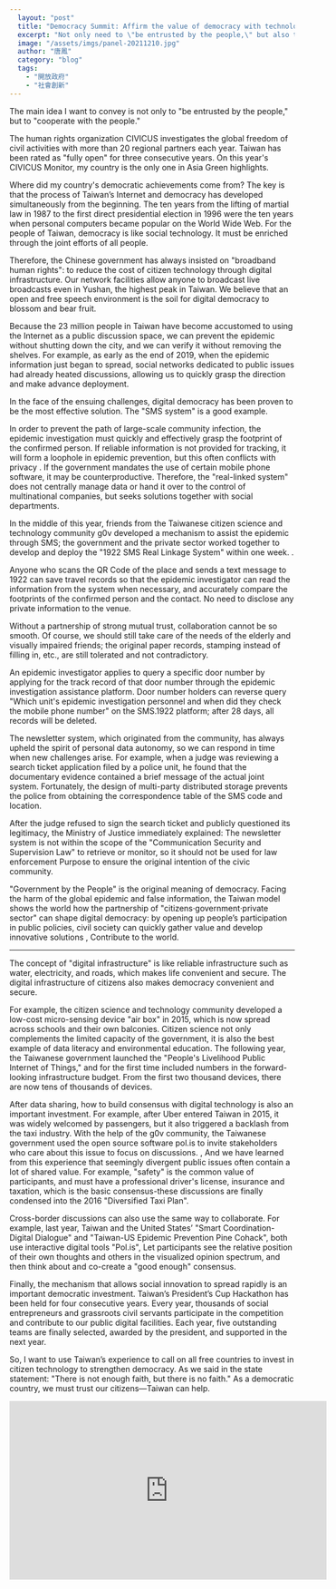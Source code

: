 ```yaml
---
  layout: "post"
  title: "Democracy Summit: Affirm the value of democracy with technology"
  excerpt: "Not only need to \"be entrusted by the people,\" but also to \"work with the people.\""
  image: "/assets/imgs/panel-20211210.jpg"
  author: "唐鳳"
  category: "blog"
  tags: 
    - "開放政府"
    - "社會創新"
---
```



The main idea I want to convey is not only to &quot;be entrusted by the people,&quot; but to &quot;cooperate with the people.&quot; 

The human rights organization CIVICUS investigates the global freedom of civil activities with more than 20 regional partners each year. Taiwan has been rated as &quot;fully open&quot; for three consecutive years. On this year&#39;s CIVICUS Monitor, my country is the only one in Asia Green highlights. 

Where did my country&#39;s democratic achievements come from? The key is that the process of Taiwan’s Internet and democracy has developed simultaneously from the beginning. The ten years from the lifting of martial law in 1987 to the first direct presidential election in 1996 were the ten years when personal computers became popular on the World Wide Web. For the people of Taiwan, democracy is like social technology. It must be enriched through the joint efforts of all people. 

Therefore, the Chinese government has always insisted on &quot;broadband human rights&quot;: to reduce the cost of citizen technology through digital infrastructure. Our network facilities allow anyone to broadcast live broadcasts even in Yushan, the highest peak in Taiwan. We believe that an open and free speech environment is the soil for digital democracy to blossom and bear fruit. 

Because the 23 million people in Taiwan have become accustomed to using the Internet as a public discussion space, we can prevent the epidemic without shutting down the city, and we can verify it without removing the shelves. For example, as early as the end of 2019, when the epidemic information just began to spread, social networks dedicated to public issues had already heated discussions, allowing us to quickly grasp the direction and make advance deployment. 

In the face of the ensuing challenges, digital democracy has been proven to be the most effective solution. The &quot;SMS system&quot; is a good example. 

In order to prevent the path of large-scale community infection, the epidemic investigation must quickly and effectively grasp the footprint of the confirmed person. If reliable information is not provided for tracking, it will form a loophole in epidemic prevention, but this often conflicts with privacy . If the government mandates the use of certain mobile phone software, it may be counterproductive. Therefore, the &quot;real-linked system&quot; does not centrally manage data or hand it over to the control of multinational companies, but seeks solutions together with social departments. 

In the middle of this year, friends from the Taiwanese citizen science and technology community g0v developed a mechanism to assist the epidemic through SMS; the government and the private sector worked together to develop and deploy the &quot;1922 SMS Real Linkage System&quot; within one week. . 

Anyone who scans the QR Code of the place and sends a text message to 1922 can save travel records so that the epidemic investigator can read the information from the system when necessary, and accurately compare the footprints of the confirmed person and the contact. No need to disclose any private information to the venue. 

Without a partnership of strong mutual trust, collaboration cannot be so smooth. Of course, we should still take care of the needs of the elderly and visually impaired friends; the original paper records, stamping instead of filling in, etc., are still tolerated and not contradictory. 

An epidemic investigator applies to query a specific door number by applying for the track record of that door number through the epidemic investigation assistance platform. Door number holders can reverse query &quot;Which unit&#39;s epidemic investigation personnel and when did they check the mobile phone number&quot; on the SMS.1922 platform; after 28 days, all records will be deleted. 

The newsletter system, which originated from the community, has always upheld the spirit of personal data autonomy, so we can respond in time when new challenges arise. For example, when a judge was reviewing a search ticket application filed by a police unit, he found that the documentary evidence contained a brief message of the actual joint system. Fortunately, the design of multi-party distributed storage prevents the police from obtaining the correspondence table of the SMS code and location. 

After the judge refused to sign the search ticket and publicly questioned its legitimacy, the Ministry of Justice immediately explained: The newsletter system is not within the scope of the &quot;Communication Security and Supervision Law&quot; to retrieve or monitor, so it should not be used for law enforcement Purpose to ensure the original intention of the civic community. 

&quot;Government by the People&quot; is the original meaning of democracy. Facing the harm of the global epidemic and false information, the Taiwan model shows the world how the partnership of &quot;citizens‧government‧private sector&quot; can shape digital democracy: by opening up people’s participation in public policies, civil society can quickly gather value and develop innovative solutions , Contribute to the world. 

---

The concept of &quot;digital infrastructure&quot; is like reliable infrastructure such as water, electricity, and roads, which makes life convenient and secure. The digital infrastructure of citizens also makes democracy convenient and secure. 

For example, the citizen science and technology community developed a low-cost micro-sensing device &quot;air box&quot; in 2015, which is now spread across schools and their own balconies. Citizen science not only complements the limited capacity of the government, it is also the best example of data literacy and environmental education. The following year, the Taiwanese government launched the &quot;People&#39;s Livelihood Public Internet of Things,&quot; and for the first time included numbers in the forward-looking infrastructure budget. From the first two thousand devices, there are now tens of thousands of devices. 

After data sharing, how to build consensus with digital technology is also an important investment. For example, after Uber entered Taiwan in 2015, it was widely welcomed by passengers, but it also triggered a backlash from the taxi industry. With the help of the g0v community, the Taiwanese government used the open source software pol.is to invite stakeholders who care about this issue to focus on discussions. , And we have learned from this experience that seemingly divergent public issues often contain a lot of shared value. For example, &quot;safety&quot; is the common value of participants, and must have a professional driver&#39;s license, insurance and taxation, which is the basic consensus-these discussions are finally condensed into the 2016 &quot;Diversified Taxi Plan&quot;. 

 Cross-border discussions can also use the same way to collaborate. For example, last year, Taiwan and the United States’ &quot;Smart Coordination-Digital Dialogue&quot; and &quot;Taiwan-US Epidemic Prevention Pine Cohack&quot;, both use interactive digital tools &quot;Pol.is&quot;, Let participants see the relative position of their own thoughts and others in the visualized opinion spectrum, and then think about and co-create a &quot;good enough&quot; consensus. 

Finally, the mechanism that allows social innovation to spread rapidly is an important democratic investment. Taiwan’s President’s Cup Hackathon has been held for four consecutive years. Every year, thousands of social entrepreneurs and grassroots civil servants participate in the competition and contribute to our public digital facilities. Each year, five outstanding teams are finally selected, awarded by the president, and supported in the next year. 

So, I want to use Taiwan’s experience to call on all free countries to invest in citizen technology to strengthen democracy. As we said in the state statement: &quot;There is not enough faith, but there is no faith.&quot; As a democratic country, we must trust our citizens—Taiwan can help. 

 <iframe width="560" height="315" src="https://www.youtube.com/embed/BkewUzZKanU" frameborder="0" allowfullscreen></iframe> 
